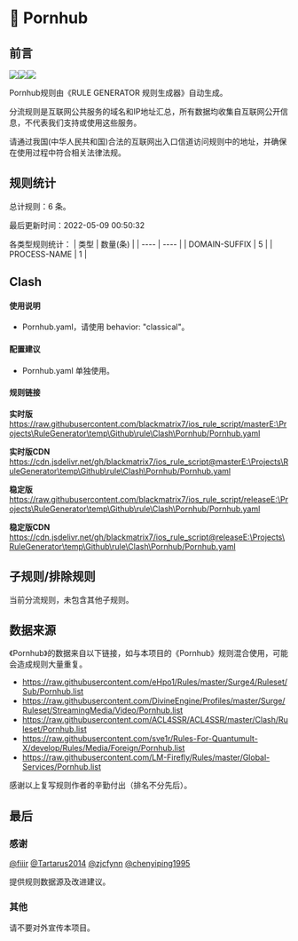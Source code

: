 # 🧸 Pornhub

## 前言

![](https://shields.io/badge/-移除重复规则-ff69b4)![](https://shields.io/badge/-DOMAIN与DOMAIN--SUFFIX合并-green)![](https://shields.io/badge/-IP--CIDR(6)合并-blueviolet)

Pornhub规则由《RULE GENERATOR 规则生成器》自动生成。

分流规则是互联网公共服务的域名和IP地址汇总，所有数据均收集自互联网公开信息，不代表我们支持或使用这些服务。

请通过我国(中华人民共和国)合法的互联网出入口信道访问规则中的地址，并确保在使用过程中符合相关法律法规。

## 规则统计

总计规则：6 条。

最后更新时间：2022-05-09 00:50:32

各类型规则统计：
| 类型 | 数量(条)  | 
| ---- | ----  |
| DOMAIN-SUFFIX | 5  | 
| PROCESS-NAME | 1  | 


## Clash 

#### 使用说明
- Pornhub.yaml，请使用 behavior: "classical"。

#### 配置建议
- Pornhub.yaml 单独使用。

#### 规则链接
**实时版**
https://raw.githubusercontent.com/blackmatrix7/ios_rule_script/masterE:\Projects\RuleGenerator\temp\Github\rule\Clash\Pornhub/Pornhub.yaml

**实时版CDN**
https://cdn.jsdelivr.net/gh/blackmatrix7/ios_rule_script@masterE:\Projects\RuleGenerator\temp\Github\rule\Clash\Pornhub/Pornhub.yaml

**稳定版**
https://raw.githubusercontent.com/blackmatrix7/ios_rule_script/releaseE:\Projects\RuleGenerator\temp\Github\rule\Clash\Pornhub/Pornhub.yaml

**稳定版CDN**
https://cdn.jsdelivr.net/gh/blackmatrix7/ios_rule_script@releaseE:\Projects\RuleGenerator\temp\Github\rule\Clash\Pornhub/Pornhub.yaml

## 子规则/排除规则


当前分流规则，未包含其他子规则。

## 数据来源

《Pornhub》的数据来自以下链接，如与本项目的《Pornhub》规则混合使用，可能会造成规则大量重复。

- https://raw.githubusercontent.com/eHpo1/Rules/master/Surge4/Ruleset/Sub/Pornhub.list
- https://raw.githubusercontent.com/DivineEngine/Profiles/master/Surge/Ruleset/StreamingMedia/Video/Pornhub.list
- https://raw.githubusercontent.com/ACL4SSR/ACL4SSR/master/Clash/Ruleset/Pornhub.list
- https://raw.githubusercontent.com/sve1r/Rules-For-Quantumult-X/develop/Rules/Media/Foreign/Pornhub.list
- https://raw.githubusercontent.com/LM-Firefly/Rules/master/Global-Services/Pornhub.list


感谢以上复写规则作者的辛勤付出（排名不分先后）。

## 最后

### 感谢

[@fiiir](https://github.com/fiiir) [@Tartarus2014](https://github.com/Tartarus2014) [@zjcfynn](https://github.com/zjcfynn) [@chenyiping1995](https://github.com/chenyiping1995) 

提供规则数据源及改进建议。

### 其他

请不要对外宣传本项目。
